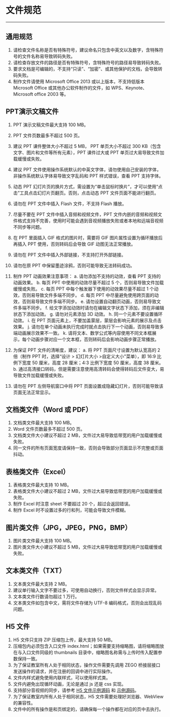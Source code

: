 # 文件规范
---
## 通用规范
1. 请检查文件名称是否有特殊符号，建议命名只包含中英文以及数字，含特殊符号的文件名称易导致转码失败。
2. 请检查存放文件的路径是否有特殊符号，含特殊符号的路径易导致转码失败。
3. 要求文档是可编辑的，不支持“只读”、“加密”、或其他保护的文档，会导致转码失败。
4. 制作文件请使用 Microsoft Office 2013 或以上版本，不支持低版本 Microsoft Office 或其他办公软件制作的文件，如 WPS、Keynote、Microsoft office 2003 等。

## PPT演示文稿文件
1. PPT 演示文稿文件最大支持 100 MB。
2. PPT 文件页数最多不超过 500 页。
3. 建议 PPT 课件整体大小不超过 5 MB， PPT 单页大小不超过 300 KB（包含文字、图片和文件等所有元素），PPT 课件过大或 PPT 单页过大易导致文件加载缓慢或失败。
4. 建议 PPT 文件使用操作系统默认的中英文字体，请勿使用自己安装的字体，非操作系统默认字体易导致文字乱码和 PPT 样式错误，查看 PPT 支持字体。
5. 动态 PPT 幻灯片页的换片方式，需设置为“单击鼠标时换片”，才可以使用“点击”工具点击幻灯片页翻页。否则，点击动态 PPT 文件页面不能进行翻页。
6. 请勿在 PPT 文件中插入 Flash 文件，不支持 Flash 播放。
7. 尽量不要在 PPT 文件中插入音频和视频文件，PPT 文件内嵌的音频和视频文件格式支持不完善，使用时可能会遇到音视频播放失败或者本地和远端音视频不同步等问题。
8. 在 PPT 里面插入 GIF 格式的图片时，需要将 GIF 图片属性设置为循环播放后再插入 PPT 使用，否则转码后会导致 GIF 动图无法正常播放。
9. 请勿在 PPT 文件中插入外部链接，不支持打开外部链接。
10. 请勿在原 PPT 中保留墨迹涂鸦，否则可能导致无法转码成功。
11. 制作 PPT 动画效果注意事项：
  a. 请勿添加不支持的动效，查看 PPT 支持的动画效果。
  b. 每页 PPT 中使用的动效尽量不超过 5 个，否则易导致文件加载缓慢或失败。
  c. 每页 PPT 中每个触发器下使用的动效果尽量不超过 1 个动效，否则易导致文件多端不同步。
  d. 每页 PPT 中尽量避免使用跨页面的动效，否则易导致文件多端不同步。
  e. 请勿设置自动翻页动画，否则易导致文件多端不同步。
  f. 给文字添加动效时请勿在编辑文字状态下添加，须在非编辑状态下添加动效。
  g. 请勿对元素添加 3D 动效。
  h. 同一个元素不要设置循环动效。
  i. 在 PPT 页面元素上，不要加盖蒙层，蒙层会影响元素的展示及点击效果。
  j. 请勿在单个动画未执行完成时就点击执行下一个动画，否则易导致多端动画展示效果不一致。
  k. 请将文本、数学公式等内容使用不同文本框展示，每个动画步骤对应一个文本框，否则转码后会影响动画步骤正常播放。

12. 为保证 PPT 文件的清晰度，建议：
  a. 将 PPT 页面尺寸设置为默认宽高的 2 倍（制作 PPT 时，选择“设计 > 幻灯片大小 >自定义大小"菜单），即 16:9 比例下宽度 50 厘米，高度 28 厘米；4:3 比例下宽度 50 厘米，高度 38 厘米。
  b. 通过高清接口转码，但是需要注意使用高清转码会使得转码后文件变大，易导致文件加载缓慢或失败。
13. 请勿在 PPT 左侧导航窗口中将 PPT 页面设置成隐藏幻灯片，否则可能导致该页面无法正常显示。

## 文档类文件（Word  或 PDF）
1. 文档类文件最大支持 100 MB。
2. Word 文件页数最多不超过 500 页。
3. 文档类文件大小建议不超过 2 MB，文件过大易导致低带宽的用户加载缓慢或失败。
4. 同一文件的所有页面宽度请保持一致，否则会导致部分页面显示不完整或页面抖动。

## 表格类文件（Excel）
1. 表格类文件最大支持 10 MB。
2. 表格类文件大小建议不超过 2 MB，文件过大易导致低带宽的用户加载缓慢或失败。
3. 制作 Excel 时注意 sheet 不要超过 20 个，超过会返回错误。
4. 制作 Excel 时不设置过多的行和列，可能会导致文件模糊。

## 图片类文件（JPG，JPEG，PNG，BMP）
1. 图片类文件最大支持 100 MB。
2. 图片类文件大小建议不超过 5 MB，文件过大易导致低带宽的用户加载缓慢或失败。

## 文本类文件（TXT）
1. 文本类文件最大支持 2 MB。
2. 建议单行输入文字不要过多，可使用自动换行，否则文件样式会显示异常。
3. 文本类文件行数请勿超过 1 万行。
4. 文本类文件如包含中文，需将文件存储为 UTF-8 编码格式，否则会出现乱码问题。

## H5 文件
1. H5 文件只支持 ZIP 压缩包上传，最大支持 50 MB。
2. 压缩包内必须包含入口文件 index.html；如果需要支持缩略图，请将缩略图放在与入口文件同级的 thumbnails 目录中，缩略图名称需与上传时传入配置参数保持一致。
3. 为了保证教室所有人处于相同状态，操作文件需要先调用 ZEGO 桥接层接口发送操作的请求，并在注册的回调中进行实际操作。
4. 文件内样式避免使用内联样式，可以使用样式类。
5. 文件内避免出现循环动画，无论是通过 js 还是 css 实现。
6. 支持部分音视频的同步，请参考 [H5 文件示例源码](https://artifact-demo.zego.im/docs/web/demo/zego_h5_demo.zip) 和 [示例源码](/super-board-flutter/quick-start/run-demo)。
7. 为了保证教室内所有人处于相同状态，H5 文件需要处理好浏览器、WebView 的兼容性。
8. 文件中的所有操作是和页绑定的，请确保每一个操作都在对应的页中去执行。

<Content />

